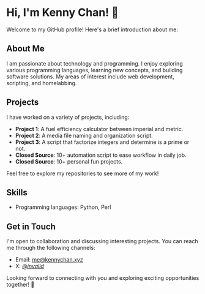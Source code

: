 # Hi, I'm Kenny Chan! 👋

Welcome to my GitHub profile! Here's a brief introduction about me:

## About Me
I am passionate about technology and programming. I enjoy exploring various programming languages, learning new concepts, and building software solutions. My areas of interest include web development, scripting, and homelabbing.

## Projects
I have worked on a variety of projects, including:

- **Project 1**: A fuel efficiency calculator between imperial and metric.
- **Project 2**: A media file naming and organization script.
- **Project 3**: A script that factorize integers and determine is a prime or not.
- **Closed Source**: 10+ automation script to ease workflow in daily job.
- **Closed Source**: 10+ personal fun projects.

Feel free to explore my repositories to see more of my work!

## Skills
- Programming languages: Python, Perl


## Get in Touch
I'm open to collaboration and discussing interesting projects. You can reach me through the following channels:

- Email: [me@kennychan.xyz](mailto:me@kennychan.xyz)
- X: [@_invalid_](https://twitter.com/_invalid_)

Looking forward to connecting with you and exploring exciting opportunities together! 🚀
